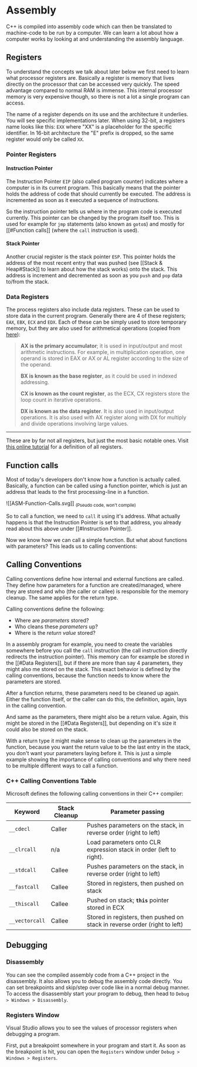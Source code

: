# Assembly
C++ is compiled into assembly code which can then be translated to machine-code to be run by a computer. We can learn a lot about how a computer works by looking at and understanding the assembly language.

## Registers
To understand the concepts we talk about later below we first need to learn what processor registers are. Basically a register is memory that lives directly on the processor that can be accessed very quickly. The speed advantage compared to normal RAM is immense. This internal processor memory is very expensive though, so there is not a lot a single program can access. 

The name of a register depends on its use and the architecture it underlies. You will see specific implementations later. When using 32-bit, a registers name looks like this: `EXX` where "XX" is a placeholder for the specific identifier. In 16-bit architecture the "E" prefix is dropped, so the same register would only be called `XX`.
### Pointer Registers
#### Instruction Pointer
The Instruction Pointer `EIP` (also called program counter) indicates where a computer is in its current program. This basically means that the pointer holds the address of code that should currently be executed. The address is incremented as soon as it executed a sequence of instructions.

So the instruction pointer tells us where in the program code is executed currently. This pointer can be changed by the program itself too. This is used for example for `jmp` statements (also known as `goto`s) and mostly for [[#Function calls]] (where the `call` instruction is used).
#### Stack Pointer
Another crucial register is the stack pointer `ESP`. This pointer holds the address of the most recent entry that was pushed (see [[Stack & Heap#Stack]] to learn about how the stack works) onto the stack. This address is increment and decremented as soon as you `push` and `pop` data to/from the stack.

### Data Registers
The process registers also include data registers. These can be used to store data in the current program. Generally there are 4 of these registers; `EAX`, `EBX`, `ECX` and `EDX`.
Each of these can be simply used to store temporary memory, but they are also used for arithmetical operations (copied from [here](https://www.tutorialspoint.com/assembly_programming/assembly_registers.htm)):

> **AX is the primary accumulator**; it is used in input/output and most arithmetic instructions. For example, in multiplication operation, one operand is stored in EAX or AX or AL register according to the size of the operand.
>
> **BX is known as the base register**, as it could be used in indexed addressing.
>
> **CX is known as the count register**, as the ECX, CX registers store the loop count in iterative operations.
>
> **DX is known as the data register**. It is also used in input/output operations. It is also used with AX register along with DX for multiply and divide operations involving large values.

---

These are by far not all registers, but just the most basic notable ones. Visit [this online tutorial](https://www.tutorialspoint.com/assembly_programming/assembly_registers.htm) for a definition of all registers.

## Function calls
Most of today's developers don't know how a function is actually called. Basically, a function can be called using a function pointer, which is just an address that leads to the first processing-line in a function.

![[ASM-Function-Calls.svg]]
<sub>(Pseudo code, won't compile)</sub>

So to call a function, we need to `call` it using it's address. What actually happens is that the Instruction Pointer is set to that address, you already read about this above under [[#Instruction Pointer]].

Now we know how we can call a simple function. But what about functions with parameters? This leads us to calling conventions:

## Calling Conventions
Calling conventions define how internal and external functions are called. They define how parameters for a function are created/managed, where they are stored and who (the caller or callee) is responsible for the memory cleanup. The same applies for the return type.

Calling conventions define the following:
- Where are _parameters_ stored?
- Who cleans these _parameters_ up?
- Where is the _return value_ stored?

In a assembly program for example, you need to create the variables somewhere before you call the `call` instruction (the call instruction directly redirects the instruction pointer). This memory can for example be stored in the [[#Data Registers]], but if there are more than say 4 parameters, they might also me stored on the stack. This exact behavior is defined by the calling conventions, because the function needs to know where the parameters are stored.

After a function returns, these parameters need to be cleaned up again. Either the function itself, or the caller can do this, the definition, again, lays in the calling convention.

And same as the parameters, there might also be a return value. Again, this might be stored in the [[#Data Registers]], but depending on it's size it could also be stored on the stack. 

With a return type it might make sense to clean up the parameters in the function, because you want the return value to be the last entry in the stack, you don't want your parameters laying before it. This is just a simple example showing the importance of calling conventions and why there need to be multiple different ways to call a function.

### C++ Calling Conventions Table
Microsoft defines the following calling conventions in their C++ compiler:

| Keyword        | Stack Cleanup | Parameter passing                                                          |
| -------------- | ------------- | -------------------------------------------------------------------------- |
| `__cdecl`      | Caller        | Pushes parameters on the stack, in reverse order (right to left)           |
| `__clrcall`    | n/a           | Load parameters onto CLR expression stack in order (left to right).        |
| `__stdcall`    | Callee        | Pushes parameters on the stack, in reverse order (right to left)           |
| `__fastcall`   | Callee        | Stored in registers, then pushed on stack                                  |
| `__thiscall`   | Callee        | Pushed on stack; **`this`** pointer stored in ECX                          |
| `__vectorcall` | Callee        | Stored in registers, then pushed on stack in reverse order (right to left) | 

## Debugging
### Disassembly
You can see the compiled assembly code from a C++ project in the disassembly. It also allows you to debug the assembly code directly. You can set breakpoints and skip/step over code like in a normal debug manner. To access the disassembly start your program to debug, then head to `Debug > Windows > Disassembly`.

### Registers Window
Visual Studio allows you to see the values of processor registers when debugging a program.

First, put a breakpoint somewhere in your program and start it. As soon as the breakpoint is hit, you can open the `Registers` window under `Debug > Windows > Registers`.